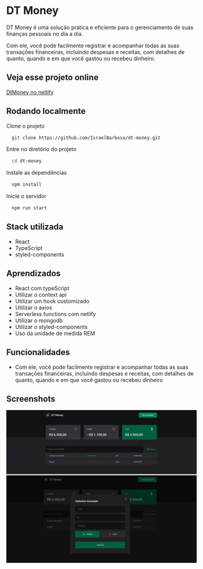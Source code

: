 
# DT Money

DT Money é uma solução prática e eficiente para o gerenciamento de suas finanças pessoais no dia a dia. 

Com ele, você pode facilmente registrar e acompanhar todas as suas transações financeiras, incluindo despesas e receitas, com detalhes de quanto, quando e em que você gastou ou recebeu dinheiro.


## Veja esse projeto online

[DtMoney no netlify](https://660af7f74faef80007c2e020--dt-money4574.netlify.app/)


## Rodando localmente

Clone o projeto

```bash
  git clone https://github.com/IsraelBarbosa/dt-money.git
```

Entre no diretório do projeto

```bash
  cd dt-money
```

Instale as dependências

```bash
  npm install
```

Inicie o servidor

```bash
  npm run start
```


## Stack utilizada

* React
* TypeScript
* styled-components


## Aprendizados

* React com typeScript
* Utilizar o context api
* Utilizar um hook customizado
* Utilizar o axios
* Serverless functions com netlify
* Utilizar o mongodb
* Utilizar o styled-components
* Uso da unidade de medida REM


## Funcionalidades

- Com ele, você pode facilmente registrar e acompanhar todas as suas transações financeiras, incluindo despesas e receitas, com detalhes de quanto, quando e em que você gastou ou recebeu dinheiro


## Screenshots

![screenshot](screenshots/tela_inicial.png)
![screenshot](screenshots/modal.png)

